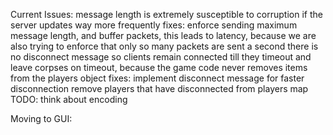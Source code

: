 Current Issues:
    message length is extremely susceptible to corruption if the server updates way more frequently
        fixes:
            enforce sending maximum message length, and buffer packets, this leads to latency, because
            we are also trying to enforce that only so many packets are sent a second
    there is no disconnect message so clients remain connected till they timeout and leave corpses
    on timeout, because the game code never removes items from the players object
        fixes:
            implement disconnect message for faster disconnection
            remove players that have disconnected from players map
    TODO: think about encoding

Moving to GUI:
